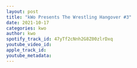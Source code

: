 ```yaml
---
layout: post
title: "kWo Presents The Wrestling Hangover #3"
date: 2021-10-17
categories: kwo
author: kwo
spotify_track_id: 47yTf2cNnh2G8Z00zlrDxq
youtube_video_id: 
apple_track_id: 
youtube_metadata: 
---
```

